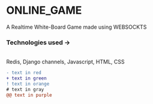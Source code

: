 # ONLINE_GAME
A Realtime White-Board Game made using WEBSOCKTS<br>
<h3 style : " color : "red"; >Technologies used -> </h3> <br>
  Redis, Django channels, Javascript, HTML, CSS<br>
  

  ```diff
- text in red
+ text in green
! text in orange
# text in gray
@@ text in purple 
```

  

 

